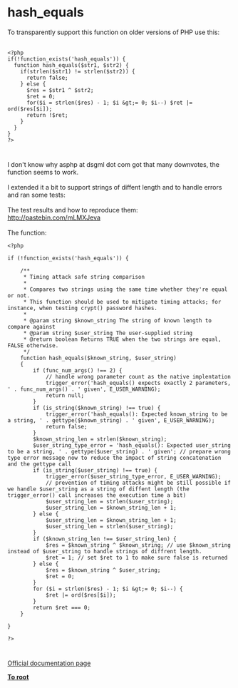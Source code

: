 # hash_equals



To transparently support this function on older versions of PHP use this:<br><br>

```
<?php
if(!function_exists('hash_equals')) {
  function hash_equals($str1, $str2) {
    if(strlen($str1) != strlen($str2)) {
      return false;
    } else {
      $res = $str1 ^ $str2;
      $ret = 0;
      for($i = strlen($res) - 1; $i &gt;= 0; $i--) $ret |= ord($res[$i]);
      return !$ret;
    }
  }
}
?>
```
  

#

I don&apos;t know why asphp at dsgml dot com got that many downvotes, the function seems to work.<br><br>I extended it a bit to support strings of diffent length and to handle errors and ran some tests:<br><br>The test results and how to reproduce them: http://pastebin.com/mLMXJeva<br><br>The function:<br>

```
<?php

if (!function_exists('hash_equals')) {

    /**
     * Timing attack safe string comparison
     * 
     * Compares two strings using the same time whether they're equal or not.
     * This function should be used to mitigate timing attacks; for instance, when testing crypt() password hashes.
     * 
     * @param string $known_string The string of known length to compare against
     * @param string $user_string The user-supplied string
     * @return boolean Returns TRUE when the two strings are equal, FALSE otherwise.
     */
    function hash_equals($known_string, $user_string)
    {
        if (func_num_args() !== 2) {
            // handle wrong parameter count as the native implentation
            trigger_error('hash_equals() expects exactly 2 parameters, ' . func_num_args() . ' given', E_USER_WARNING);
            return null;
        }
        if (is_string($known_string) !== true) {
            trigger_error('hash_equals(): Expected known_string to be a string, ' . gettype($known_string) . ' given', E_USER_WARNING);
            return false;
        }
        $known_string_len = strlen($known_string);
        $user_string_type_error = 'hash_equals(): Expected user_string to be a string, ' . gettype($user_string) . ' given'; // prepare wrong type error message now to reduce the impact of string concatenation and the gettype call
        if (is_string($user_string) !== true) {
            trigger_error($user_string_type_error, E_USER_WARNING);
            // prevention of timing attacks might be still possible if we handle $user_string as a string of diffent length (the trigger_error() call increases the execution time a bit)
            $user_string_len = strlen($user_string);
            $user_string_len = $known_string_len + 1;
        } else {
            $user_string_len = $known_string_len + 1;
            $user_string_len = strlen($user_string);
        }
        if ($known_string_len !== $user_string_len) {
            $res = $known_string ^ $known_string; // use $known_string instead of $user_string to handle strings of diffrent length.
            $ret = 1; // set $ret to 1 to make sure false is returned
        } else {
            $res = $known_string ^ $user_string;
            $ret = 0;
        }
        for ($i = strlen($res) - 1; $i &gt;= 0; $i--) {
            $ret |= ord($res[$i]);
        }
        return $ret === 0;
    }

}

?>
```
  

#

[Official documentation page](https://www.php.net/manual/en/function.hash-equals.php)

**[To root](/README.md)**